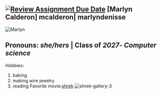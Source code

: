 [![Review Assignment Due Date](https://classroom.github.com/assets/deadline-readme-button-22041afd0340ce965d47ae6ef1cefeee28c7c493a6346c4f15d667ab976d596c.svg)](https://classroom.github.com/a/BpXStGJy)
[Marlyn Calderon] 
**mcalderon**|
**marlyndenisse**
---
![Marlyn](https://github.com/user-attachments/assets/68380d2b-c651-4446-8dbb-30cb828d3193)

Pronouns: *she/hers* |
Class of *2027*- *Computer science*
---
Hobbies:
1. baking
2. making wire jewelry
3. reading
Favorite movie:[shrek](https://www.dreamworks.com/movies/shrek)
![shrek-gallery-3](https://github.com/user-attachments/assets/4a52389f-ebbf-4cb8-86d7-e8779cfebc74)




